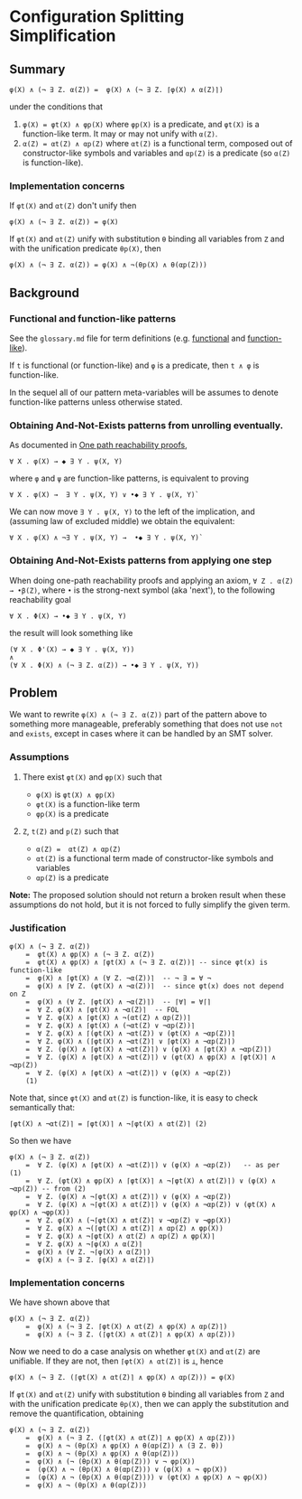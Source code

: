 Configuration Splitting Simplification
======================================

Summary
-------

```
φ(X) ∧ (¬ ∃ Z. α(Z)) =  φ(X) ∧ (¬ ∃ Z. ⌈φ(X) ∧ α(Z)⌉)
```

under the conditions that 
1. `φ(X) = φt(X) ∧ φp(X)` where `φp(X)` is a predicate,
   and `φt(X)` is a function-like term. It may or may not unify with `α(Z)`.
1. `α(Z) = αt(Z) ∧ αp(Z)` where `αt(Z)` is a functional term,
   composed out of constructor-like symbols and variables
   and `αp(Z)` is a predicate (so `α(Z)` is function-like).
   
### Implementation concerns

If `φt(X)` and `αt(Z)` don't unify then 

```
φ(X) ∧ (¬ ∃ Z. α(Z)) = φ(X)
```

If `φt(X)` and `αt(Z)` unify with substitution `θ` binding all variables from `Z`
and with the unification predicate `θp(X)`, then

```
φ(X) ∧ (¬ ∃ Z. α(Z)) = φ(X) ∧ ¬(θp(X) ∧ θ(αp(Z)))
```

Background
----------

### Functional and function-like patterns

See the `glossary.md` file for term definitions (e.g.
[functional](glossary.md#functional) and
[function-like](glossary.md#functionlike)).

If `t` is functional (or function-like) and `φ` is a predicate,
then `t ∧ φ` is function-like.

In the sequel all of our pattern meta-variables will be assumes to denote
function-like patterns unless otherwise stated.

### Obtaining And-Not-Exists patterns from unrolling eventually.

As documented in [One path reachability proofs](2018-11-08-One-Path-Reachability-Proofs.md),
```
∀ X . φ(X) → ◆ ∃ Y . ψ(X, Y)
```
where `φ` and `ψ` are function-like patterns, is equivalent to proving
```
∀ X . φ(X) →  ∃ Y . ψ(X, Y) ∨ •◆ ∃ Y . ψ(X, Y)`
```

We can now move `∃ Y . ψ(X, Y)` to the left of the implication,
and (assuming law of excluded middle) we obtain the equivalent:
```
∀ X . φ(X) ∧ ¬∃ Y . ψ(X, Y) →  •◆ ∃ Y . ψ(X, Y)`
```

### Obtaining And-Not-Exists patterns from applying one step

When doing one-path reachability proofs and applying an axiom,
`∀ Z . α(Z) → •β(Z)`, where `•` is the strong-next symbol (aka 'next'),
to the following reachability goal
```
∀ X . Φ(X) → •◆ ∃ Y . ψ(X, Y)
```
the result will look something like
```
(∀ X . Φ'(X) → ◆ ∃ Y . ψ(X, Y))
∧
(∀ X . Φ(X) ∧ (¬ ∃ Z. α(Z)) → •◆ ∃ Y . ψ(X, Y))
```

Problem
-------

We want to rewrite `φ(X) ∧ (¬ ∃ Z. α(Z))` part of the pattern above
to something more manageable, preferably something that does not use `not`
and `exists`, except in cases where it can be handled by an SMT solver.


### Assumptions

1. There exist `φt(X)` and `φp(X)` such that

   - `φ(X)` is `φt(X) ∧ φp(X)`
   - `φt(X)` is a function-like term
   - `φp(X)` is a predicate

1. `Z`, `t(Z)` and `p(Z)` such that

   - `α(Z) =  αt(Z) ∧ αp(Z)`
   - `αt(Z)` is a functional term made of constructor-like symbols and variables
   - `αp(Z)` is a predicate

__Note:__ The proposed solution should not return a broken result when these
assumptions do not hold, but it is not forced to fully simplify the given term.

### Justification

```
φ(X) ∧ (¬ ∃ Z. α(Z))
    =  φt(X) ∧ φp(X) ∧ (¬ ∃ Z. α(Z))
    =  φt(X) ∧ φp(X) ∧ ⌈φt(X) ∧ (¬ ∃ Z. α(Z))⌉ -- since φt(x) is function-like
    =  φ(X) ∧ ⌈φt(X) ∧ (∀ Z. ¬α(Z))⌉  -- ¬ ∃ = ∀ ¬
    =  φ(X) ∧ ⌈∀ Z. (φt(X) ∧ ¬α(Z))⌉  -- since φt(x) does not depend on Z
    =  φ(X) ∧ (∀ Z. ⌈φt(X) ∧ ¬α(Z)⌉)  -- ⌈∀⌉ = ∀⌈⌉
    =  ∀ Z. φ(X) ∧ ⌈φt(X) ∧ ¬α(Z)⌉  -- FOL
    =  ∀ Z. φ(X) ∧ ⌈φt(X) ∧ ¬(αt(Z) ∧ αp(Z))⌉ 
    =  ∀ Z. φ(X) ∧ ⌈φt(X) ∧ (¬αt(Z) ∨ ¬αp(Z))⌉ 
    =  ∀ Z. φ(X) ∧ ⌈(φt(X) ∧ ¬αt(Z)) ∨ (φt(X) ∧ ¬αp(Z))⌉ 
    =  ∀ Z. φ(X) ∧ (⌈φt(X) ∧ ¬αt(Z)⌉ ∨ ⌈φt(X) ∧ ¬αp(Z)⌉)
    =  ∀ Z. (φ(X) ∧ ⌈φt(X) ∧ ¬αt(Z)⌉) ∨ (φ(X) ∧ ⌈φt(X) ∧ ¬αp(Z)⌉)
    =  ∀ Z. (φ(X) ∧ ⌈φt(X) ∧ ¬αt(Z)⌉) ∨ (φt(X) ∧ φp(X) ∧ ⌈φt(X)⌉ ∧ ¬αp(Z))
    =  ∀ Z. (φ(X) ∧ ⌈φt(X) ∧ ¬αt(Z)⌉) ∨ (φ(X) ∧ ¬αp(Z))
    (1)
```

Note that, since `φt(X)` and `αt(Z)` is function-like, it is
easy to check semantically that:

```
⌈φt(X) ∧ ¬αt(Z)⌉ = ⌈φt(X)⌉ ∧ ¬⌈φt(X) ∧ αt(Z)⌉ (2)
```

So then we have
```
φ(X) ∧ (¬ ∃ Z. α(Z))
    =  ∀ Z. (φ(X) ∧ ⌈φt(X) ∧ ¬αt(Z)⌉) ∨ (φ(X) ∧ ¬αp(Z))   -- as per (1)
    =  ∀ Z. (φt(X) ∧ φp(X) ∧ ⌈φt(X)⌉ ∧ ¬⌈φt(X) ∧ αt(Z)⌉) ∨ (φ(X) ∧ ¬αp(Z)) -- from (2)
    =  ∀ Z. (φ(X) ∧ ¬⌈φt(X) ∧ αt(Z)⌉) ∨ (φ(X) ∧ ¬αp(Z))
    =  ∀ Z. (φ(X) ∧ ¬⌈φt(X) ∧ αt(Z)⌉) ∨ (φ(X) ∧ ¬αp(Z)) ∨ (φt(X) ∧ φp(X) ∧ ¬φp(X))
    =  ∀ Z. φ(X) ∧ (¬⌈φt(X) ∧ αt(Z)⌉ ∨ ¬αp(Z) ∨ ¬φp(X))
    =  ∀ Z. φ(X) ∧ ¬(⌈φt(X) ∧ αt(Z)⌉ ∧ αp(Z) ∧ φp(X))
    =  ∀ Z. φ(X) ∧ ¬⌈φt(X) ∧ αt(Z) ∧ αp(Z) ∧ φp(X)⌉
    =  ∀ Z. φ(X) ∧ ¬⌈φ(X) ∧ α(Z)⌉
    =  φ(X) ∧ (∀ Z. ¬⌈φ(X) ∧ α(Z)⌉)
    =  φ(X) ∧ (¬ ∃ Z. ⌈φ(X) ∧ α(Z)⌉)
```

### Implementation concerns

We have shown above that

```
φ(X) ∧ (¬ ∃ Z. α(Z))
    =  φ(X) ∧ (¬ ∃ Z. ⌈φt(X) ∧ αt(Z) ∧ φp(X) ∧ αp(Z)⌉)
    =  φ(X) ∧ (¬ ∃ Z. (⌈φt(X) ∧ αt(Z)⌉ ∧ φp(X) ∧ αp(Z)))
```

Now we need to do a case analysis on whether `φt(X)` and `αt(Z)` are unifiable.
If they are not, then `⌈φt(X) ∧ αt(Z)⌉` is `⊥`, hence 

```
φ(X) ∧ (¬ ∃ Z. (⌈φt(X) ∧ αt(Z)⌉ ∧ φp(X) ∧ αp(Z))) = φ(X)
```

If `φt(X)` and `αt(Z)` unify with substitution `θ` binding all variables from `Z`
and with the unification predicate `θp(X)`, then we can apply the substitution
and remove the quantification, obtaining

```
φ(X) ∧ (¬ ∃ Z. α(Z))
    =  φ(X) ∧ (¬ ∃ Z. (⌈φt(X) ∧ αt(Z)⌉ ∧ φp(X) ∧ αp(Z)))
    =  φ(X) ∧ ¬ (θp(X) ∧ φp(X) ∧ θ(αp(Z)) ∧ (∃ Z. θ))
    =  φ(X) ∧ ¬ (θp(X) ∧ φp(X) ∧ θ(αp(Z)))
    =  φ(X) ∧ (¬ (θp(X) ∧ θ(αp(Z))) ∨ ¬ φp(X))
    =  (φ(X) ∧ ¬ (θp(X) ∧ θ(αp(Z))) ∨ (φ(X) ∧ ¬ φp(X))
    =  (φ(X) ∧ ¬ (θp(X) ∧ θ(αp(Z)))) ∨ (φt(X) ∧ φp(X) ∧ ¬ φp(X))
    =  φ(X) ∧ ¬ (θp(X) ∧ θ(αp(Z)))
```
